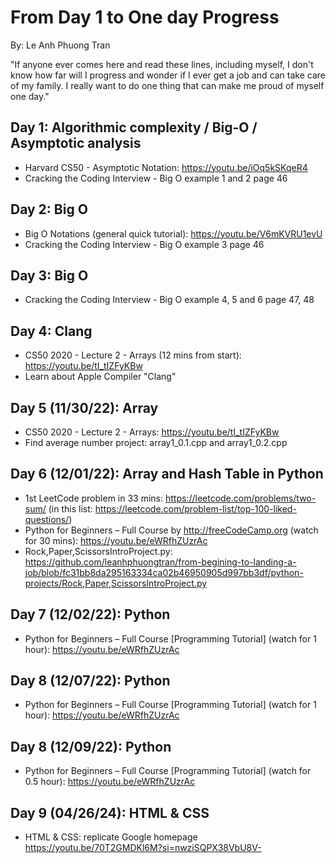 # From Day 1 to One day Progress

By: Le Anh Phuong Tran

"If anyone ever comes here and read these lines, including myself, I don't know how far will I progress and wonder if I ever get a job and can take care of my family. I really want to do one thing that can make me proud of myself one day."

## Day 1: Algorithmic complexity / Big-O / Asymptotic analysis
- Harvard CS50 - Asymptotic Notation: https://youtu.be/iOq5kSKqeR4
- Cracking the Coding Interview - Big O example 1 and 2 page 46
  
## Day 2: Big O
- Big O Notations (general quick tutorial): https://youtu.be/V6mKVRU1evU
- Cracking the Coding Interview - Big O example 3 page 46

## Day 3: Big O
- Cracking the Coding Interview - Big O example 4, 5 and 6 page 47, 48

## Day 4: Clang
- CS50 2020 - Lecture 2 - Arrays (12 mins from start): https://youtu.be/tI_tIZFyKBw
- Learn about Apple Compiler "Clang"

## Day 5 (11/30/22): Array
- CS50 2020 - Lecture 2 - Arrays: https://youtu.be/tI_tIZFyKBw
- Find average number project: array1_0.1.cpp and array1_0.2.cpp

## Day 6 (12/01/22): Array and Hash Table in Python
- 1st LeetCode problem in 33 mins: https://leetcode.com/problems/two-sum/ (in this list: https://leetcode.com/problem-list/top-100-liked-questions/)
- Python for Beginners – Full Course by http://freeCodeCamp.org (watch for 30 mins): https://youtu.be/eWRfhZUzrAc
- Rock,Paper,ScissorsIntroProject.py: https://github.com/leanhphuongtran/from-begining-to-landing-a-job/blob/fc31bb8da295163334ca02b46950905d997bb3df/python-projects/Rock,Paper,ScissorsIntroProject.py

## Day 7 (12/02/22): Python
- Python for Beginners – Full Course [Programming Tutorial] (watch for 1 hour): https://youtu.be/eWRfhZUzrAc

## Day 8 (12/07/22): Python
- Python for Beginners – Full Course [Programming Tutorial] (watch for 1 hour): https://youtu.be/eWRfhZUzrAc

## Day 8 (12/09/22): Python
- Python for Beginners – Full Course [Programming Tutorial] (watch for 0.5 hour): https://youtu.be/eWRfhZUzrAc

## Day 9 (04/26/24): HTML & CSS
- HTML & CSS: replicate Google homepage https://youtu.be/70T2GMDKl6M?si=nwziSQPX38VbU8V-
